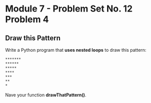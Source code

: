 # Module 7 - Problem Set No. 12 Problem 4

## Draw this Pattern

Write a Python program that **uses nested loops** to draw this pattern:

```text
*******
******
*****
****
***
**
*
```

Nave your function **drawThatPattern()**.